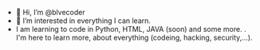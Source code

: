 - 👋 Hi, I’m @blvecoder
- 👀 I’m interested in everything I can learn.
- I am learning to code in Python, HTML, JAVA (soon) and some more.
. I'm here to learn more, about everything (codeing, hacking, security,...).
